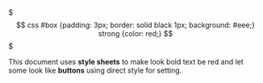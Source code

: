 <!-- internal -->


$$$ css
#box {padding: 3px; border: solid black 1px; background: #eee;} strong {color: red;}
$$$

This document uses **style sheets** to make look bold text be red and let some
look like **buttons** using direct style for setting.
<!-- {#box} -->
